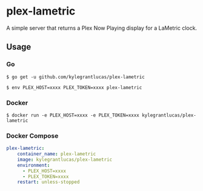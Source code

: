 # plex-lametric

A simple server that returns a Plex Now Playing display for a LaMetric clock.

## Usage

### Go

`$ go get -u github.com/kylegrantlucas/plex-lametric`

`$ env PLEX_HOST=xxxx PLEX_TOKEN=xxxx plex-lametric`

### Docker

`$ docker run -e PLEX_HOST=xxxx -e PLEX_TOKEN=xxxx kylegrantlucas/plex-lametric`

### Docker Compose

```yaml
plex-lametric:
    container_name: plex-lametric
    image: kylegrantlucas/plex-lametric
    environment:
      - PLEX_HOST=xxxx
      - PLEX_TOKEN=xxxx
    restart: unless-stopped
```